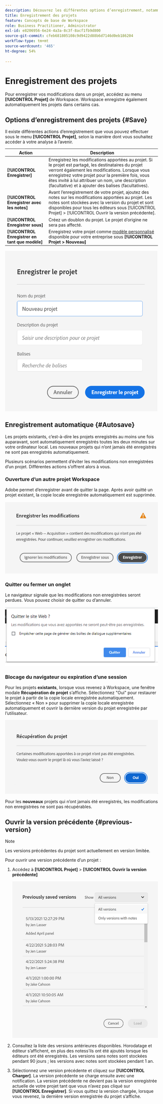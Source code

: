 ```yaml
---
description: Découvrez les différentes options d’enregistrement, notamment l’enregistrement automatique, l’enregistrement sous, l’enregistrement en tant que modèle et ouvrez les versions précédentes.
title: Enregistrement des projets
feature: Concepts de base de Workspace
role: Business Practitioner, Administrator
exl-id: e8206956-6e24-4a3a-8c3f-8acf1fb9d800
source-git-commit: cfeb681805108c9d9422d88b6d7146d0eb186204
workflow-type: tm+mt
source-wordcount: '465'
ht-degree: 54%

---
```


# Enregistrement des projets

Pour enregistrer vos modifications dans un projet, accédez au menu **[!UICONTROL Projet]** de Workspace. Workspace enregistre également automatiquement les projets dans certains cas.

## Options d’enregistrement des projets {#Save}

Il existe différentes actions d’enregistrement que vous pouvez effectuer sous le menu **[!UICONTROL Projet]**, selon la manière dont vous souhaitez accéder à votre analyse à l’avenir.

| Action | Description |
|---|---| 
| **[!UICONTROL Enregistrer]** | Enregistrez les modifications apportées au projet. Si le projet est partagé, les destinataires du projet verront également les modifications. Lorsque vous enregistrez votre projet pour la première fois, vous êtes invité à lui attribuer un nom, une description (facultative) et à ajouter des balises (facultatives). |
| **[!UICONTROL Enregistrer avec les notes]** | Avant l’enregistrement de votre projet, ajoutez des notes sur les modifications apportées au projet. Les notes sont stockées avec la version du projet et sont disponibles pour tous les éditeurs sous [!UICONTROL Projet] > [!UICONTROL Ouvrir la version précédente]. |
| **[!UICONTROL Enregistrer sous]** | Créez un doublon du projet. Le projet d’origine ne sera pas affecté. |
| **[!UICONTROL Enregistrer en tant que modèle]** | Enregistrez votre projet comme [modèle personnalisé](https://docs.adobe.com/content/help/fr-FR/analytics/analyze/analysis-workspace/build-workspace-project/starter-projects.html) disponible pour votre entreprise sous **[!UICONTROL Projet > Nouveau]** |

![](assets/save-project.png)

## Enregistrement automatique {#Autosave}

Les projets existants, c’est-à-dire les projets enregistrés au moins une fois auparavant, sont automatiquement enregistrés toutes les deux minutes sur votre ordinateur local. Les nouveaux projets qui n’ont jamais été enregistrés ne sont pas enregistrés automatiquement.

Plusieurs scénarios permettent d’éviter les modifications non enregistrées d’un projet. Différentes actions s’offrent alors à vous.

### Ouverture d’un autre projet Workspace

Adobe permet d’enregistrer avant de quitter la page. Après avoir quitté un projet existant, la copie locale enregistrée automatiquement est supprimée.

![](assets/existing-save.png)

### Quitter ou fermer un onglet

Le navigateur signale que les modifications non enregistrées seront perdues. Vous pouvez choisir de quitter ou d’annuler.

![](assets/browser-image.png)

### Blocage du navigateur ou expiration d’une session

Pour les projets **existants**, lorsque vous revenez à Workspace, une fenêtre modale **Récupération de projet** s’affiche. Sélectionnez &quot;Oui&quot; pour restaurer le projet à partir de la copie locale enregistrée automatiquement. Sélectionnez « Non » pour supprimer la copie locale enregistrée automatiquement et ouvrir la dernière version du projet enregistrée par l’utilisateur.

![](assets/project-recovery.png)

Pour les **nouveaux** projets qui n’ont jamais été enregistrés, les modifications non enregistrées ne sont pas récupérables.

## Ouvrir la version précédente {#previous-version}

>[!NOTE]
>
>Les versions précédentes du projet sont actuellement en version limitée.

Pour ouvrir une version précédente d’un projet :

1. Accédez à **[!UICONTROL Projet]** > **[!UICONTROL Ouvrir la version précédente]**

   ![](assets/previous-versions.png)

1. Consultez la liste des versions antérieures disponibles.
    Horodatage   et éditeur s’affichent, en plus des   notess’ils ont été ajoutés lorsque les   éditeurs ont été enregistrés. Les versions sans notes sont stockées pendant 90 jours ; les versions avec notes sont stockées pendant 1 an.
1. Sélectionnez une version précédente et cliquez sur **[!UICONTROL Charger]**.
La version précédente se charge ensuite avec une notification. La version précédente ne devient pas la version enregistrée actuelle de votre projet tant que vous n’avez pas cliqué sur **[!UICONTROL Enregistrer]**. Si vous quittez la version chargée, lorsque vous revenez, la dernière version enregistrée du projet s’affiche.
